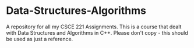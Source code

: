 # Data-Structures-Algorithms
A repository for all my CSCE 221 Assignments. This is a course that dealt with Data Structures and Algorithms in C++. Please don't copy - this should be used as just a reference.
